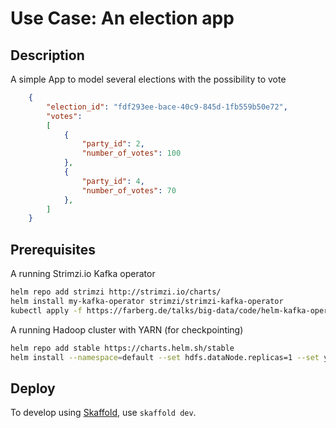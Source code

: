 # Use Case: An election app
## Description
A simple App to model several elections with the possibility to vote

```json
	{
        "election_id": "fdf293ee-bace-40c9-845d-1fb559b50e72",
        "votes":
		[
            {
				"party_id": 2, 
				"number_of_votes": 100
			}, 
            {
				"party_id": 4, 
				"number_of_votes": 70
			}, 
        ]
	}
```

## Prerequisites

A running Strimzi.io Kafka operator

```bash
helm repo add strimzi http://strimzi.io/charts/
helm install my-kafka-operator strimzi/strimzi-kafka-operator
kubectl apply -f https://farberg.de/talks/big-data/code/helm-kafka-operator/kafka-cluster-def.yaml
```

A running Hadoop cluster with YARN (for checkpointing)

```bash
helm repo add stable https://charts.helm.sh/stable
helm install --namespace=default --set hdfs.dataNode.replicas=1 --set yarn.nodeManager.replicas=1 --set hdfs.webhdfs.enabled=true my-hadoop-cluster stable/hadoop
```

## Deploy

To develop using [Skaffold](https://skaffold.dev/), use `skaffold dev`. 
